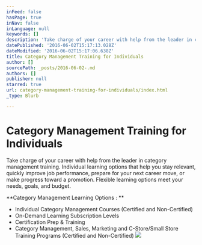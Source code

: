 ```yaml
---
inFeed: false
hasPage: true
inNav: false
inLanguage: null
keywords: []
description: 'Take charge of your career with help from the leader in category management training. Individual learning options that help you stay relevant, quickly improve job performance, prepare for your next career move, or make progress toward a promotion. Flexible learning options meet your needs, goals, and budget.'
datePublished: '2016-06-02T15:17:13.028Z'
dateModified: '2016-06-02T15:17:06.638Z'
title: Category Management Training for Individuals
author: []
sourcePath: _posts/2016-06-02-.md
authors: []
publisher: null
starred: true
url: category-management-training-for-individuals/index.html
_type: Blurb

---
```

# Category Management Training for Individuals

Take charge of your career with help from the leader in category management training. Individual learning options that help you stay relevant, quickly improve job performance, prepare for your next career move, or make progress toward a promotion. Flexible learning options meet your needs, goals, and budget.

**Category Management Learning Options : **

* Individual Category Management Courses (Certified and Non-Certified)
* On-Demand Learning Subscription Levels
* Certification Prep & Training
* Category Management, Sales, Marketing and C-Store/Small Store Training Programs (Certified and Non-Certified)
![](https://the-grid-user-content.s3-us-west-2.amazonaws.com/763f2bfe-d8cc-474f-9464-31ff1cfefe51.jpg)